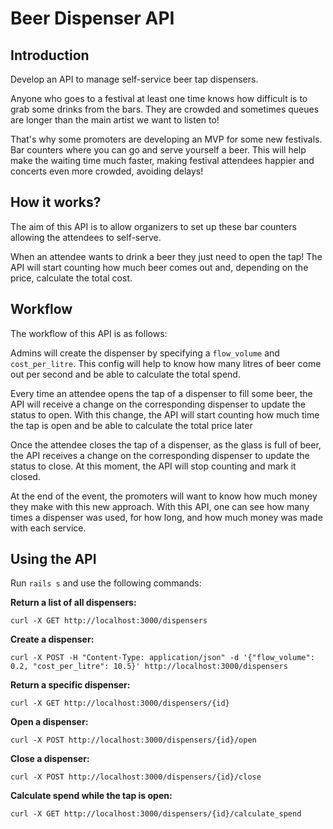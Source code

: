 # Beer Dispenser API

## Introduction
Develop an API to manage self-service beer tap dispensers.

Anyone who goes to a festival at least one time knows how difficult is to grab some drinks from the bars. They are crowded and sometimes queues are longer than the main artist we want to listen to!

That's why some promoters are developing an MVP for some new festivals. Bar counters where you can go and serve yourself a beer. This will help make the waiting time much faster, making festival attendees happier and concerts even more crowded, avoiding delays!

## How it works?

The aim of this API is to allow organizers to set up these bar counters allowing the attendees to self-serve.

When an attendee wants to drink a beer they just need to open the tap! The API will start counting how much beer comes out and, depending on the price, calculate the total cost.

## Workflow

The workflow of this API is as follows:

Admins will create the dispenser by specifying a `flow_volume` and `cost_per_litre`. This config will help to know how many litres of beer come out per second and be able to calculate the total spend.

Every time an attendee opens the tap of a dispenser to fill some beer, the API will receive a change on the corresponding dispenser to update the status to open. With this change, the API will start counting how much time the tap is open and be able to calculate the total price later

Once the attendee closes the tap of a dispenser, as the glass is full of beer, the API receives a change on the corresponding dispenser to update the status to close. At this moment, the API will stop counting and mark it closed.

At the end of the event, the promoters will want to know how much money they make with this new approach. With this API, one can see how many times a dispenser was used, for how long, and how much money was made with each service.

## Using the API
Run `rails s` and use the following commands:

**Return a list of all dispensers:**

    curl -X GET http://localhost:3000/dispensers

**Create a dispenser:**

    curl -X POST -H "Content-Type: application/json" -d '{"flow_volume": 0.2, "cost_per_litre": 10.5}' http://localhost:3000/dispensers

**Return a specific dispenser:**

    curl -X GET http://localhost:3000/dispensers/{id}

**Open a dispenser:**

    curl -X POST http://localhost:3000/dispensers/{id}/open

**Close a dispenser:**

    curl -X POST http://localhost:3000/dispensers/{id}/close

**Calculate spend while the tap is open:**

    curl -X GET http://localhost:3000/dispensers/{id}/calculate_spend
